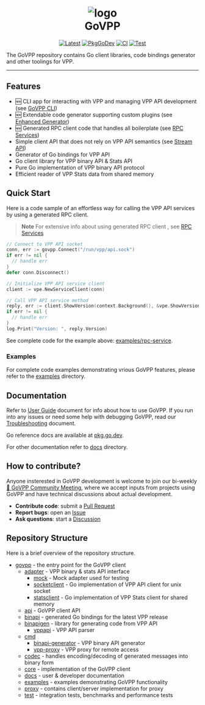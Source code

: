 <h1 align="center" style="border-bottom: none">
    <img alt="logo" src="./docs/govpp-logo.png"><br>GoVPP
</h1>

<p align="center">
	<a href="https://github.com/FDio/govpp/tags"><img src="https://img.shields.io/github/v/tag/fdio/govpp?label=latest&logo=github&sort=semver&color=blue" alt="Latest"></a>
	<a href="https://pkg.go.dev/go.fd.io/govpp"><img src="https://pkg.go.dev/badge/go.fd.io/govpp" alt="PkgGoDev"></a>
	<a href="https://github.com/FDio/govpp/actions/workflows/ci.yaml"><img src="https://github.com/FDio/govpp/actions/workflows/ci.yaml/badge.svg" alt="CI"></a>
	<a href="https://github.com/FDio/govpp/actions/workflows/test.yaml"><img src="https://github.com/FDio/govpp/actions/workflows/test.yaml/badge.svg" alt="Test"></a>
</p>

The GoVPP repository contains Go client libraries, code bindings generator and other toolings for VPP.

---

## Features

* 🆕 CLI app for interacting with VPP and managing VPP API development (see [GoVPP CLI](https://github.com/FDio/govpp/discussions/100))
* 🆕 Extendable code generator supporting custom plugins (see [Enhanced Generator](https://github.com/FDio/govpp/discussions/94))
* 🆕 Generated RPC client code that handles all boilerplate (see [RPC Services](https://github.com/FDio/govpp/discussions/58))
* Simple client API that does not rely on VPP API semantics (see [Stream API](https://github.com/FDio/govpp/discussions/43))
* Generator of Go bindings for VPP API 
* Go client library for VPP binary API & Stats API
* Pure Go implementation of VPP binary API protocol
* Efficient reader of VPP Stats data from shared memory

## Quick Start

Here is a code sample of an effortless way for calling the VPP API services by using a generated RPC client.

> **Note**
> For extensive info about using generated RPC client , see [RPC Services](https://github.com/FDio/govpp/discussions/58)

```go
// Connect to VPP API socket
conn, err := govpp.Connect("/run/vpp/api.sock")
if err != nil {
  // handle err
}
defer conn.Disconnect()

// Initialize VPP API service client
client := vpe.NewServiceClient(conn)

// Call VPP API service method
reply, err := client.ShowVersion(context.Background(), &vpe.ShowVersion{})
if err != nil {
  // handle err
}
log.Print("Version: ", reply.Version)
```

See complete code for the example above: [examples/rpc-service](examples/rpc-service).

### Examples

For complete code examples demonstrating vrious GoVPP features, please refer to the [examples](examples) directory.

## Documentation

Refer to [User Guide](docs/USER_GUIDE.md) document for info about how to use GoVPP. 
If you run into any issues or need some help with debugging GoVPP, read our [Troubleshooting](docs/TROUBLESHOOTING.md) document.

Go reference docs are available at [pkg.go.dev](https://pkg.go.dev/go.fd.io/govpp). 

For other documentation refer to [docs](docs) directory.

## How to contribute?

Anyone insterested in GoVPP development is welcome to join our bi-weekly [📣 GoVPP Community Meeting](https://github.com/FDio/govpp/discussions/46), where we accept inputs from projects using GoVPP and have technical discussions about actual development.

- **Contribute code**: submit a [Pull Request](https://github.com/FDio/govpp/pulls)
- **Report bugs**: open an [Issue](https://github.com/FDio/govpp/issues)
- **Ask questions**: start a [Discussion](https://github.com/FDio/govpp/discussions)

## Repository Structure

Here is a brief overview of the repository structure.

- [govpp](govpp.go) - the entry point for the GoVPP client
  - [adapter](adapter) - VPP binary & stats API interface
    - [mock](adapter/mock) - Mock adapter used for testing
    - [socketclient](adapter/socketclient) - Go implementation of VPP API client for unix socket
    - [statsclient](adapter/statsclient) - Go implementation of VPP Stats client for shared memory
  - [api](api) - GoVPP client API
  - [binapi](binapi) - generated Go bindings for the latest VPP release
  - [binapigen](binapigen) - library for generating code from VPP API
    - [vppapi](binapigen/vppapi) - VPP API parser
  - [cmd](cmd)
    - [binapi-generator](cmd/binapi-generator) - VPP binary API generator
    - [vpp-proxy](cmd/vpp-proxy) - VPP proxy for remote access
  - [codec](codec) - handles encoding/decoding of generated messages into binary form
  - [core](core) - implementation of the GoVPP client
  - [docs](docs) - user & developer documentation
  - [examples](examples) - examples demonstrating GoVPP functionality
  - [proxy](proxy) - contains client/server implementation for proxy
  - [test](test) - integration tests, benchmarks and performance tests
  
